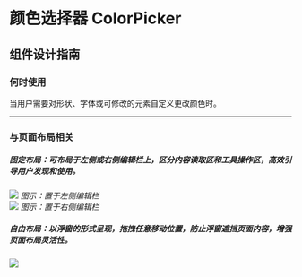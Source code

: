 # 颜色选择器 ColorPicker

## 组件设计指南

### 何时使用

当用户需要对形状、字体或可修改的元素自定义更改颜色时。

<hr />

### 与页面布局相关

##### 固定布局：可布局于左侧或右侧编辑栏上，区分内容读取区和工具操作区，高效引导用户发现和使用。

<div class="legend">
  <div class="item">
    <img src="https://oteam-tdesign-1258344706.cos.ap-guangzhou.myqcloud.com/site/design/guide/colorpicker1.png" />
    <em>图示：置于左侧编辑栏</em>
  </div>
   <div class="item">
    <img src="https://oteam-tdesign-1258344706.cos.ap-guangzhou.myqcloud.com/site/design/guide/colorpicker2.png" />
    <em>图示：置于右侧编辑栏</em>
  </div>
</div>

##### 自由布局：以浮窗的形式呈现，拖拽任意移动位置，防止浮窗遮挡页面内容，增强页面布局灵活性。

<div class="legend">
  <div class="item">
    <img src="https://oteam-tdesign-1258344706.cos.ap-guangzhou.myqcloud.com/site/design/guide/colorpicker3.png" />
    <em></em>
  </div>
</div>


